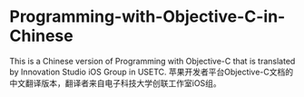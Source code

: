# Programming-with-Objective-C-in-Chinese
This is a Chinese version of Programming with Objective-C that is translated by Innovation Studio iOS Group in USETC. 苹果开发者平台Objective-C文档的中文翻译版本，翻译者来自电子科技大学创联工作室iOS组。
